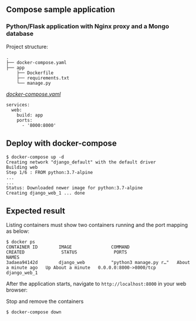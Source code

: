 ## Compose sample application
### Python/Flask application with Nginx proxy and a Mongo database

Project structure:
```
.
├── docker-compose.yaml
├── app
    ├── Dockerfile
    ├── requirements.txt
    └── manage.py

```

[_docker-compose.yaml_](docker-compose.yaml)
```
services: 
  web: 
    build: app 
    ports: 
      - '8000:8000'
```

## Deploy with docker-compose

```
$ docker-compose up -d
Creating network "django_default" with the default driver
Building web
Step 1/6 : FROM python:3.7-alpine
...
...
Status: Downloaded newer image for python:3.7-alpine
Creating django_web_1 ... done

```

## Expected result

Listing containers must show two containers running and the port mapping as below:
```
$ docker ps
CONTAINER ID        IMAGE               COMMAND                  CREATED              STATUS              PORTS                    NAMES
3adaea94142d        django_web          "python3 manage.py r…"   About a minute ago   Up About a minute   0.0.0.0:8000->8000/tcp   django_web_1
```

After the application starts, navigate to `http://localhost:8000` in your web browser:

Stop and remove the containers
```
$ docker-compose down
```
